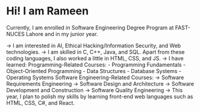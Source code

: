 # Hi! I am Rameen

Currently, I am enrolled in Software Engineering Degree Program at FAST-NUCES Lahore and in my junior year.

-> I am interested in AI, Ethical Hacking/Information Security, and Web technologies.
-> I am skilled in C, C++, Java, and SQL. Apart from these coding languages, I also worked a little in HTML, CSS, and JS.
-> I have learned:
    Programming-Related Courses:
    - Programming Fundamentals
    - Object-Oriented Programming
    - Data Structures
    - Database Systems
    - Operating Systems
    Software Engineering-Related Courses:
    -> Software Requirements Engineering
    -> Software Design and Architecture
    -> Software Development and Construction
    -> Software Quality Engineering
-> This year, I plan to polish my skills by learning front-end web languages such as HTML, CSS, C#, and React.
